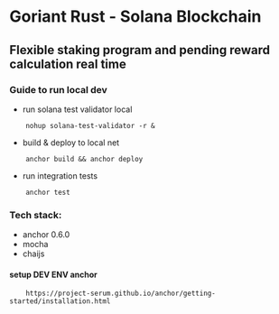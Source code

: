 # Goriant Rust - Solana Blockchain

## Flexible staking program and pending reward calculation real time

### Guide to run local dev

- run solana test validator local

```
    nohup solana-test-validator -r &
```

- build & deploy to local net

```  
    anchor build && anchor deploy    
```

- run integration tests

```
    anchor test
```

### Tech stack:
- anchor 0.6.0
- mocha
- chaijs
    

#### setup DEV ENV anchor
        
        https://project-serum.github.io/anchor/getting-started/installation.html